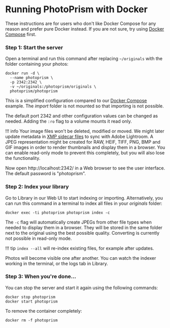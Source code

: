 # Running PhotoPrism with Docker

These instructions are for users who don't like Docker Compose for any reason and prefer pure Docker instead. If you are not
sure, try using [Docker Compose](docker-compose.md) first.

### Step 1: Start the server ###

Open a terminal and run this command after replacing `~/originals` with
the folder containing your photos:

```
docker run -d \
  --name photoprism \
  -p 2342:2342 \
  -v ~/originals:/photoprism/originals \
  photoprism/photoprism
```

This is a simplified configuration compared to our [Docker Compose](docker-compose.md) example. The *import*
folder is not mounted so that importing is not possible.

The default port 2342 and other configuration values can be changed as needed. Adding the `:ro` flag to a volume 
mounts it read only. 

!!! info
    Your image files won't be deleted, modified or moved. We might later update metadata in 
    [XMP sidecar files](https://www.adobe.com/products/xmp.html) to
    sync with Adobe Lightroom.
    A JPEG representation might be created for RAW, HEIF, TIFF, PNG, BMP and GIF images in order to render 
    thumbnails and display them in a browser. You can enable read-only mode to prevent this completely, but you will also lose the functionality.

Now open http://localhost:2342/ in a Web browser to see the user interface. The default password is "photoprism".

### Step 2: Index your library ###

Go to Library in our Web UI to start indexing or importing.
Alternatively, you can run this command in a terminal to index all files in your *originals* folder:

```
docker exec -ti photoprism photoprism index -c
```

The `-c` flag will automatically create JPEGs from other file types when needed to display them in a browser.
They will be stored in the same folder next to the original using the best possible quality. 
Converting is currently not possible in read-only mode.

!!! tip
    `index --all` will re-index existing files, for example after updates.

Photos will become visible one after another. You can watch the indexer working in the terminal, or the logs tab in Library.

### Step 3: When you're done... ###

You can stop the server and start it again using the following commands:

```
docker stop photoprism
docker start photoprism
```

To remove the container completely:

```
docker rm -f photoprism
```
